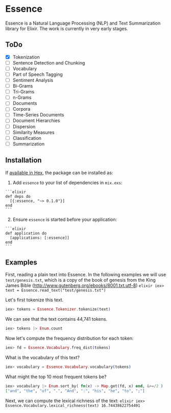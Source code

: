 # Essence

Essence is a Natural Language Processing (NLP) and Text Summarization library for Elixir. The work is currently in very early stages.

## ToDo

- [x] Tokenization
- [ ] Sentence Detection and Chunking
- [ ] Vocabulary
- [ ] Part of Speech Tagging
- [ ] Sentiment Analysis
- [ ] Bi-Grams
- [ ] Tri-Grams
- [ ] n-Grams
- [ ] Documents
- [ ] Corpora
- [ ] Time-Series Documents
- [ ] Document Hierarchies
- [ ] Dispersion
- [ ] Similarity Measures
- [ ] Classification
- [ ] Summarization

## Installation

If [available in Hex](https://hex.pm/docs/publish), the package can be installed as:

  1. Add `essence` to your list of dependencies in `mix.exs`:

    ```elixir
    def deps do
      [{:essence, "~> 0.1.0"}]
    end
    ```

  2. Ensure `essence` is started before your application:

    ```elixir
    def application do
      [applications: [:essence]]
    end
    ```

## Examples

First, reading a plain text into Essence. In the following examples we will
use `test/genesis.txt`, which is a copy of the book of genesis
from the King James Bible (http://www.gutenberg.org/ebooks/8001.txt.utf-8)
    ```elixir
    iex> text = Essence.read_text("test/genesis.txt")
    ```

Let's first tokenize this text.
  ```elixir
  iex> tokens = Essence.Tokenizer.tokenize(text)
  ```

We can see that the text contains 44,741 tokens.
  ```elixir
  iex> tokens |> Enum.count
  ```

Now let's compute the frequency distribution for each token:
  ```elixir
  iex> fd = Essence.Vocabulary.freq_dist(tokens)
  ```

What is the vocabulary of this text?
  ```elixir
  iex> vocabulary = Essence.Vocabulary.vocabulary(tokens)
  ```

What might the top 10 most frequent tokens be?
  ```elixir
  iex> vocabulary |> Enum.sort_by( fn(x) -> Map.get(fd, x) end, &>=/2 ) |> Enum.slice(1, 10)
  ["and", "the", "of", ".", "And", ":", "his", "he", "to", ";"]
  ```

Next, we can compute the lexical richness of the text:
    ```elixir
    iex> Essence.Vocabulary.lexical_richness(text)
    16.74438622754491
    ```
